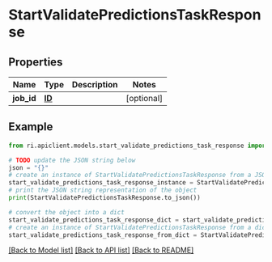 # StartValidatePredictionsTaskResponse


## Properties

Name | Type | Description | Notes
------------ | ------------- | ------------- | -------------
**job_id** | [**ID**](ID.md) |  | [optional] 

## Example

```python
from ri.apiclient.models.start_validate_predictions_task_response import StartValidatePredictionsTaskResponse

# TODO update the JSON string below
json = "{}"
# create an instance of StartValidatePredictionsTaskResponse from a JSON string
start_validate_predictions_task_response_instance = StartValidatePredictionsTaskResponse.from_json(json)
# print the JSON string representation of the object
print(StartValidatePredictionsTaskResponse.to_json())

# convert the object into a dict
start_validate_predictions_task_response_dict = start_validate_predictions_task_response_instance.to_dict()
# create an instance of StartValidatePredictionsTaskResponse from a dict
start_validate_predictions_task_response_from_dict = StartValidatePredictionsTaskResponse.from_dict(start_validate_predictions_task_response_dict)
```
[[Back to Model list]](../README.md#documentation-for-models) [[Back to API list]](../README.md#documentation-for-api-endpoints) [[Back to README]](../README.md)


